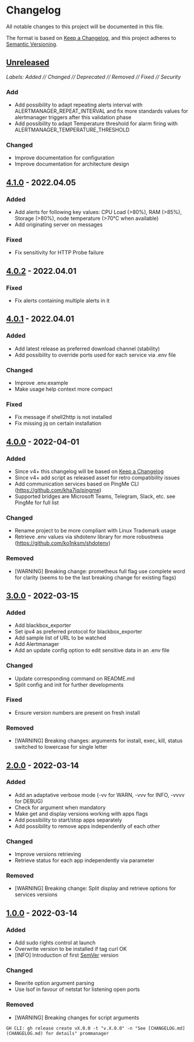 # Changelog
All notable changes to this project will be documented in this file.

The format is based on [Keep a Changelog](https://keepachangelog.com/en/),
and this project adheres to [Semantic Versioning](https://semver.org/).

## [Unreleased]
*Labels: Added // Changed // Deprecated // Removed // Fixed // Security*
### Add
- Add possibility to adapt repeating alerts interval with ALERTMANAGER_REPEAT_INTERVAL and fix more standards values for alertmanager triggers after this validation phase 
- Add possibility to adapt Temperature threshold for alarm firing with ALERTMANAGER_TEMPERATURE_THRESHOLD

### Changed
- Improve documentation for configuration
- Improve documentation for architecture design

## [4.1.0] - 2022.04.05
### Added
- Add alerts for following key values: CPU Load (>80%), RAM (>85%), Storage (>80%), node temperature (>70°C when available)
- Add originating server on messages
### Fixed
- Fix sensitivity for HTTP Probe failure


## [4.0.2] - 2022.04.01
### Fixed 
- Fix alerts containing multiple alerts in it

## [4.0.1] - 2022.04.01
### Added
- Add latest release as preferred download channel (stability)
- Add possibility to override ports used for each service via .env file

### Changed
- Improve .env.example
- Make usage help context more compact 

### Fixed 
- Fix message if shell2http is not installed
- Fix missing jq on certain installation

## [4.0.0] - 2022-04-01
### Added
- Since v4+ this changelog will be based on [Keep a Changelog](https://keepachangelog.com/en/)
- Since v4+ add script as released asset for retro compatibility issues
- Add communication services based on PingMe CLI (https://github.com/kha7iq/pingme)
- Supported bridges are Microsoft Teams, Telegram, Slack, etc. see PingMe for full list

### Changed
- Rename project to be more compliant with Linux Trademark usage
- Retrieve .env values via shdotenv library for more robustness (https://github.com/ko1nksm/shdotenv) 

### Removed
- [WARNING] Breaking change: prometheus full flag use complete word for clarity (seems to be the last breaking change for existing flags)

## [3.0.0] - 2022-03-15
### Added
- Add blackbox_exporter
- Set ipv4 as preferred protocol for blackbox_exporter
- Add sample list of URL to be watched
- Add Alertmanager
- Add an update config option to edit sensitive data in an .env file

### Changed
- Update corresponding command on README.md
- Split config and init for further developments

### Fixed
- Ensure version numbers are present on fresh install

### Removed
- [WARNING] Breaking changes: arguments for install, exec, kill, status switched to lowercase for single letter

## [2.0.0] - 2022-03-14
### Added
- Add an adaptative verbose mode (-vv for WARN, -vvv for INFO, -vvvv for DEBUG)
- Check for argument when mandatory
- Make get and display versions working with apps flags
- Add possibility to start/stop apps separately
- Add possibility to remove apps independently of each other

### Changed
- Improve versions retrieving
- Retrieve status for each app independently via parameter

### Removed
- [WARNING] Breaking change: Split display and retrieve options for services versions

## [1.0.0] - 2022-03-14
### Added
- Add sudo rights control at launch
- Overwrite version to be installed if tag curl OK
- [INFO] Introduction of first [SemVer](https://semver.org/) version

### Changed
- Rewrite option argument parsing
- Use lsof in favour of netstat for listening open ports

### Removed
- [WARNING] Breaking changes for script arguments

[Unreleased]: https://github.com/matbgn/prommanager/compare/v4.1.0...HEAD
[4.1.0]: https://github.com/matbgn/prommanager/compare/v4.0.2...v4.1.0
[4.0.2]: https://github.com/matbgn/prommanager/compare/v4.0.1...v4.0.2
[4.0.1]: https://github.com/matbgn/prommanager/compare/v4.0.0...v4.0.1
[4.0.0]: https://github.com/matbgn/prommanager/compare/v3.0.0...v4.0.0
[3.0.0]: https://github.com/matbgn/prommanager/compare/v2.0.0...v3.0.0
[2.0.0]: https://github.com/matbgn/prommanager/compare/v1.0.0...v2.0.0
[1.0.0]: https://github.com/matbgn/prommanager/releases/tag/v1.0.0

    GH CLI: gh release create vX.0.0 -t "v.X.0.0" -n "See [CHANGELOG.md](CHANGELOG.md) for details" prommanager